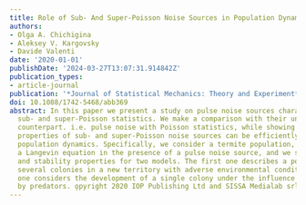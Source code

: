 ```yaml
---
title: Role of Sub- And Super-Poisson Noise Sources in Population Dynamics
authors:
- Olga A. Chichigina
- Aleksey V. Kargovsky
- Davide Valenti
date: '2020-01-01'
publishDate: '2024-03-27T13:07:31.914842Z'
publication_types:
- article-journal
publication: '*Journal of Statistical Mechanics: Theory and Experiment*'
doi: 10.1088/1742-5468/abb369
abstract: In this paper we present a study on pulse noise sources characterized by
  sub- and super-Poisson statistics. We make a comparison with their uncorrelated
  counterpart. i.e. pulse noise with Poisson statistics, while showing that the correlation
  properties of sub- and super-Poisson noise sources can be efficiently applied to
  population dynamics. Specifically, we consider a termite population, described by
  a Langevin equation in the presence of a pulse noise source, and we study its dynamics
  and stability properties for two models. The first one describes a population of
  several colonies in a new territory with adverse environmental conditions. The second
  one considers the development of a single colony under the influence of attacks
  by predators. o̧pyright 2020 IOP Publishing Ltd and SISSA Medialab srl
---
```

